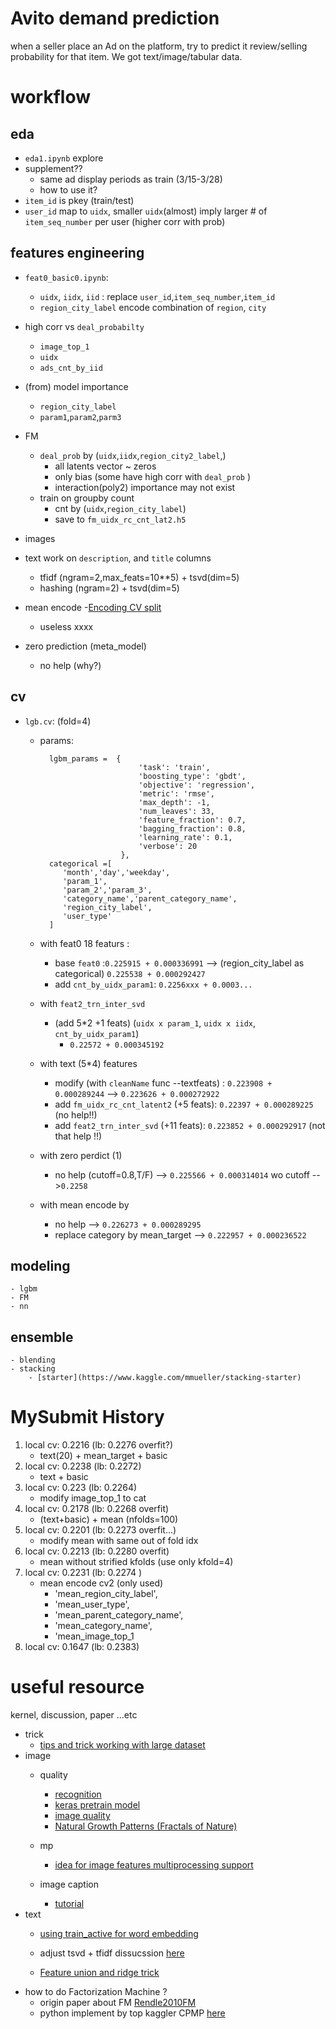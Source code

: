 # Avito demand prediction 

when a seller place an Ad on the platform, try to predict it review/selling probability for that item. We got text/image/tabular data.

# workflow 

## eda 
- `eda1.ipynb` explore
- supplement?? 
    - same ad display periods as train (3/15-3/28) 
    - how to use it?
- `item_id` is pkey (train/test)
- `user_id` map to `uidx`, smaller `uidx`(almost) imply larger # of `item_seq_number` per user (higher corr with prob)

## features engineering
- `feat0_basic0.ipynb`: 
    - `uidx`, `iidx`, `iid` : replace `user_id`,`item_seq_number`,`item_id`
    - `region_city_label` encode combination of `region`, `city`
- high corr vs `deal_probabilty`
    - `image_top_1` 
    - `uidx`
    - `ads_cnt_by_iid`

- (from) model importance 
    - `region_city_label`
    - `param1`,`param2`,`parm3`
- FM 
     - `deal_prob` by (`uidx`,`iidx`,`region_city2_label`,)
        - all latents vector ~ zeros 
        - only bias (some have high corr with `deal_prob` )
        - interaction(poly2) importance may not exist
     - train on groupby count 
        - cnt by (`uidx`,`region_city_label`)
        - save to `fm_uidx_rc_cnt_lat2.h5`
- images 
- text 
    work on `description`, and `title` columns
    - tfidf (ngram=2,max_feats=10**5) + tsvd(dim=5)
    - hashing (ngram=2) + tsvd(dim=5) 
- mean encode 
    -[Encoding CV split](https://www.kaggle.com/tnarik/likelihood-encoding-of-categorical-features)
    - useless xxxx

- zero prediction (meta_model) 
    - no help (why?)
## cv
- `lgb.cv`: (fold=4)
    - params:       

            lgbm_params =  {
                                'task': 'train',
                                'boosting_type': 'gbdt',
                                'objective': 'regression',
                                'metric': 'rmse',    
                                'max_depth': -1,
                                'num_leaves': 33,
                                'feature_fraction': 0.7,
                                'bagging_fraction': 0.8,                                
                                'learning_rate': 0.1,
                                'verbose': 20
                            },
            categorical =[
               'month','day','weekday',
               'param_1',
               'param_2','param_3',
               'category_name','parent_category_name',
               'region_city_label', 
               'user_type'
            ]
                        
        
    - with feat0 18 featurs :
        - base `feat0` :`0.225915 + 0.000336991` --> (region_city_label as categorical)  `0.225538 + 0.000292427`
        - add `cnt_by_uidx_param1`: `0.2256xxx + 0.0003...`
    - with `feat2_trn_inter_svd` 
        - (add 5*2 +1 feats)
            (`uidx x param_1`, `uidx x iidx`, `cnt_by_uidx_param1`)
            -  `0.22572 + 0.000345192`
        
    - with text (5*4) features         
        - modify (with `cleanName` func --textfeats) : `0.223908 + 0.000289244` --> `0.223626 + 0.000272922`
        - add `fm_uidx_rc_cnt_latent2` (+5 feats): `0.22397 + 0.000289225` (no help!!)
        - add `feat2_trn_inter_svd` (+11 feats): `0.223852 + 0.000292917` (not that help !!)
    - with zero perdict (1) 
        - no help (cutoff=0.8,T/F) --> `0.225566 + 0.000314014` wo cutoff -->`0.2258`
    - with mean encode by  
        - no help --> `0.226273 + 0.000289295`
        - replace category by mean_target --> `0.222957 + 0.000236522`
        
## modeling 
    - lgbm
    - FM
    - nn 

## ensemble 
    - blending 
    - stacking
        - [starter](https://www.kaggle.com/mmueller/stacking-starter)

# MySubmit History

1. local cv:  0.2216 (lb: 0.2276 overfit?)
    - text(20) + mean_target + basic
2. local cv:  0.2238 (lb: 0.2272)
    - text + basic
3. local cv:  0.223 (lb: 0.2264)
    - modify image_top_1 to cat
4. local cv:  0.2178 (lb: 0.2268 overfit)
    - (text+basic) + mean (nfolds=100)
5. local cv:  0.2201 (lb: 0.2273 overfit...)
    - modify mean with same out of fold idx
6. local cv:  0.2213 (lb: 0.2280 overfit)
    - mean without strified kfolds (use only kfold=4)
7. local cv:  0.2231 (lb: 0.2274 )
    - mean encode cv2 (only used)
        - 'mean_region_city_label',
        - 'mean_user_type', 
        - 'mean_parent_category_name', 
        - 'mean_category_name',
        - 'mean_image_top_1
8. local cv: 0.1647 (lb: 0.2383)
# useful resource
kernel, discussion, paper ...etc
- trick
    - [tips and trick working with large dataset](https://www.kaggle.com/frankherfert/tips-tricks-for-working-with-large-datasets/code)
-  image
    - quality
        - [recognition](https://www.kaggle.com/wesamelshamy/ad-image-recognition-and-quality-scoring/code)
        - [keras pretrain model](https://www.kaggle.com/gaborfodor/keras-pretrained-models)
        - [image quality](https://www.kaggle.com/shivamb/ideas-for-image-features-and-image-quality)
        - [Natural Growth Patterns (Fractals of Nature)](https://www.kaggle.com/the1owl/natural-growth-patterns-fractals-of-nature/code)
        
    - mp
        - [idea for image features multiprocessing support](https://www.kaggle.com/liuhdsgoal/ideas-for-image-features-multiprocessing-support)
    - image caption 
        - [tutorial](https://machinelearningmastery.com/develop-a-deep-learning-caption-generation-model-in-python/)
- text
    - [using train_active for word embedding](https://www.kaggle.com/christofhenkel/using-train-active-for-training-word-embeddings/code)

    - adjust tsvd + tfidf dissucssion [here](https://www.kaggle.com/c/avito-demand-prediction/discussion/56798)
    - [Feature union and ridge trick](https://www.kaggle.com/demery/lightgbm-with-ridge-feature/code)
- how to do Factorization Machine ?
    - origin paper about FM [Rendle2010FM](https://www.csie.ntu.edu.tw/~b97053/paper/Rendle2010FM.pdf)
    - python implement by top kaggler CPMP [here](https://www.ibm.com/developerworks/community/blogs/jfp/entry/Implementing_Libfm_in_Keras?lang=en_us)
    